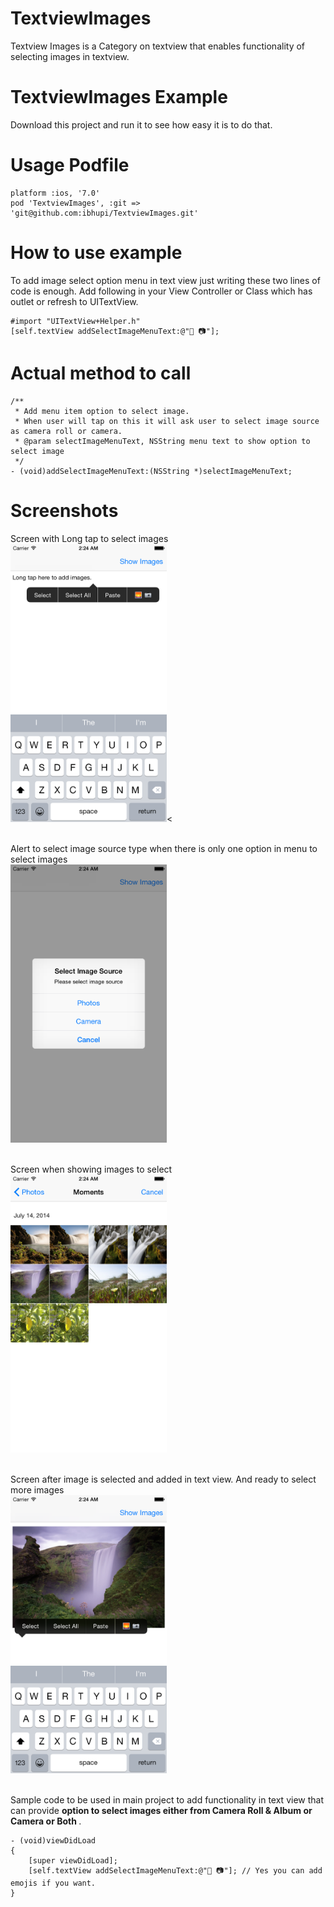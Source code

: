 # TextviewImages
Textview Images is a Category on textview that enables functionality of selecting images in textview.


# TextviewImages Example 
Download this project and run it to see how easy it is to do that.

# Usage Podfile
```
platform :ios, '7.0'
pod 'TextviewImages', :git => 'git@github.com:ibhupi/TextviewImages.git'
```

# How to use example
To add image select option menu in text view just writing these two lines of code is enough. Add following in your View Controller or Class which has outlet or refresh to UITextView.
```
#import "UITextView+Helper.h"
[self.textView addSelectImageMenuText:@"🌅 📷"];
```

# Actual method to call
```
/**
 * Add menu item option to select image. 
 * When user will tap on this it will ask user to select image source as camera roll or camera.
 * @param selectImageMenuText, NSString menu text to show option to select image
 */
- (void)addSelectImageMenuText:(NSString *)selectImageMenuText;

```

# Screenshots

Screen with Long tap to select images<br />
<img src="https://raw.githubusercontent.com/ibhupi/TextviewImages/develop/Screenshots/Screen1.png" width="250" alt="creen with Long tap to select images"/><<br /><br />

Alert to select image source type when there is only one option in menu to select images<br />
<img src="https://raw.githubusercontent.com/ibhupi/TextviewImages/develop/Screenshots/Screen2.png" width="250" alt="image source type"/><br /><br />

Screen when showing images to select<br />
<img src="https://raw.githubusercontent.com/ibhupi/TextviewImages/develop/Screenshots/Screen3.png" width="250" alt="showing images to select"/><br /><br />

Screen after image is selected and added in text view. And ready to select more images<br />
<img src="https://raw.githubusercontent.com/ibhupi/TextviewImages/develop/Screenshots/Screen4.png" width="250" alt="image is selected and added in text view"/><br /><br />
</b>

Sample code to be used in main project to add functionality in text view that can provide <b>option to select images either from Camera Roll & Album or Camera or Both </b>.
```
- (void)viewDidLoad
{
    [super viewDidLoad];
    [self.textView addSelectImageMenuText:@"🌅 📷"]; // Yes you can add emojis if you want.
}

```
